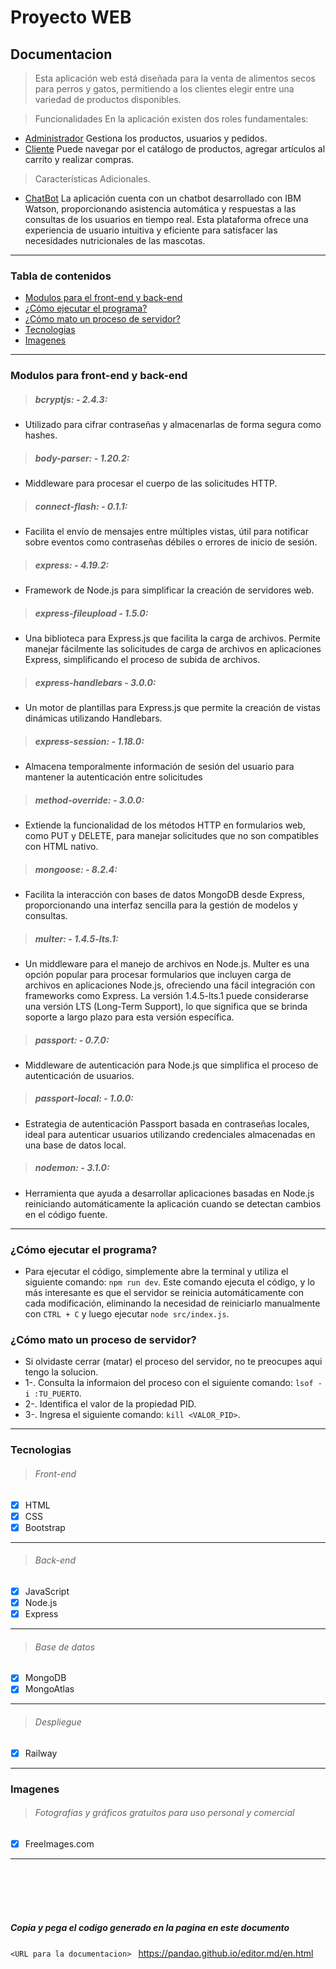 # Proyecto WEB
## Documentacion

> Esta aplicación web está diseñada para la venta de alimentos secos para perros y gatos, permitiendo a los clientes elegir entre una variedad de productos disponibles.

> Funcionalidades
En la aplicación existen dos roles fundamentales:
+ [Administrador](#administrador) Gestiona los productos, usuarios y pedidos.
+ [Cliente](#cliente) Puede navegar por el catálogo de productos, agregar artículos al carrito y realizar compras.
  
> Características Adicionales.
+ [ChatBot](#chatbot) La aplicación cuenta con un chatbot desarrollado con IBM Watson, proporcionando asistencia automática y respuestas a las consultas de los usuarios en tiempo real.
Esta plataforma ofrece una experiencia de usuario intuitiva y eficiente para satisfacer las necesidades nutricionales de las mascotas.

---

### Tabla de contenidos
+ [Modulos para el front-end y back-end](#modulos-para-front-end-y-back-end)
+ [¿Cómo ejecutar el programa?](#como-ejecutar-el-programa)
+ [¿Cómo mato un proceso de servidor?](#como-matar-proceso-servidor)
+ [Tecnologias](#tecnologias)
+ [Imagenes](#imagenes)

---

### Modulos para front-end y back-end
<a name="modulos-para-front-end-y-back-end"></a>
> ##### bcryptjs: - 2.4.3:
- Utilizado para cifrar contraseñas y almacenarlas de forma segura como hashes.

> ##### body-parser: - 1.20.2:
- Middleware para procesar el cuerpo de las solicitudes HTTP.

> ##### connect-flash: - 0.1.1:
- Facilita el envío de mensajes entre múltiples vistas, útil para notificar sobre eventos como contraseñas débiles o errores de inicio de sesión.

> ##### express: - 4.19.2:
- Framework de Node.js para simplificar la creación de servidores web.

> ##### express-fileupload - 1.5.0:
- Una biblioteca para Express.js que facilita la carga de archivos. Permite manejar fácilmente las solicitudes de carga de archivos en aplicaciones Express, simplificando el proceso de subida de archivos.

> ##### express-handlebars - 3.0.0:
- Un motor de plantillas para Express.js que permite la creación de vistas dinámicas utilizando Handlebars.

> ##### express-session: - 1.18.0:
- Almacena temporalmente información de sesión del usuario para mantener la autenticación entre solicitudes

> ##### method-override: - 3.0.0:
- Extiende la funcionalidad de los métodos HTTP en formularios web, como PUT y DELETE, para manejar solicitudes que no son compatibles con HTML nativo.

> ##### mongoose: - 8.2.4:
- Facilita la interacción con bases de datos MongoDB desde Express, proporcionando una interfaz sencilla para la gestión de modelos y consultas.

> ##### multer: - 1.4.5-lts.1:
- Un middleware para el manejo de archivos en Node.js. Multer es una opción popular para procesar formularios que incluyen carga de archivos en aplicaciones Node.js, ofreciendo una fácil integración con frameworks como Express. La versión 1.4.5-lts.1 puede considerarse una versión LTS (Long-Term Support), lo que significa que se brinda soporte a largo plazo para esta versión específica.
  
> ##### passport: - 0.7.0:
- Middleware de autenticación para Node.js que simplifica el proceso de autenticación de usuarios.

> ##### passport-local: - 1.0.0:
- Estrategia de autenticación Passport basada en contraseñas locales, ideal para autenticar usuarios utilizando credenciales almacenadas en una base de datos local.

> ##### nodemon: - 3.1.0:
- Herramienta que ayuda a desarrollar aplicaciones basadas en Node.js reiniciando automáticamente la aplicación cuando se detectan cambios en el código fuente.

---

### ¿Cómo ejecutar el programa?
<a name="como-ejecutar-el-programa"></a>
- Para ejecutar el código, simplemente abre la terminal y utiliza el siguiente comando: `npm run dev`. Este comando ejecuta el código, y lo más interesante es que el servidor se reinicia automáticamente con cada modificación, eliminando la necesidad de reiniciarlo manualmente con `CTRL + C` y luego ejecutar `node src/index.js`.

### ¿Cómo mato un proceso de servidor?
<a name="como-matar-proceso-servidor"></a>
- Si olvidaste cerrar (matar) el proceso del servidor, no te preocupes aqui tengo la solucion.
- 1-. Consulta la informaion del proceso con el siguiente comando: `lsof -i :TU_PUERTO`.
- 2-. Identifica el valor de la propiedad PID.
- 3-. Ingresa el siguiente comando: `kill <VALOR_PID>`.

---

### Tecnologias
<a name="tecnologias"></a>
> ###### Front-end
- [x] HTML
- [x] CSS
- [x] Bootstrap
____
> ###### Back-end
- [x] JavaScript
- [x] Node.js
- [x] Express
____
> ###### Base de datos
- [x] MongoDB
- [x] MongoAtlas
____
> ###### Despliegue
- [x] Railway
      
---

### Imagenes
<a name="imagenes"></a>
> ###### Fotografías y gráficos gratuitos para uso personal y comercial
- [x] FreeImages.com

---


<br><br><br><br>
##### Copia y pega el codigo generado en la pagina en este documento
`<URL para la documentacion> ` https://pandao.github.io/editor.md/en.html
